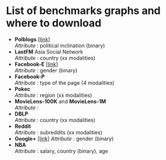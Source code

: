 # List of benchmarks graphs and where to download

- **Polblogs** [[link]](https///)  
*Attribute* : political inclination (binary)
- **LastFM** Asia Social Network   
*Attribute* : country (xx modalities)
- **Facebook-E** [[link]](https://snap.stanford.edu/data/ego-Facebook.html)  
*Attribute* : gender (binary)
- **Facebook-P**  
*Attribute* : type of the page (4 modalities)
- **Pokec**  
*Attribute* : region (xx modalities)
- **MovieLens-100K** and **MovieLens-1M**  
*Attribute* :
- **DBLP**  
*Attribute* : country (xx modalities)
- **Reddit**  
*Attribute* : subreddits (xx modalities)
- **Google+** [[link]](https://snap.stanford.edu/data/ego-Gplus.html)
*Attribute* : gender (binary)
- **NBA**  
*Attribute* : salary, country (binary), age
